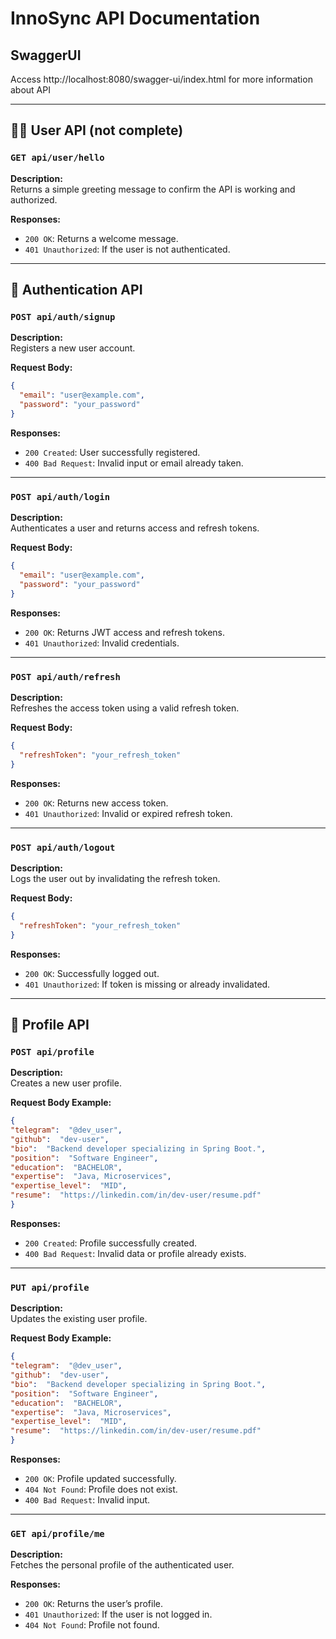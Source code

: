 
# InnoSync API Documentation

## SwaggerUI
Access http://localhost:8080/swagger-ui/index.html for more information about API

---
## 🧑‍💼 User API (not complete)
### `GET api/user/hello`
**Description:**  
Returns a simple greeting message to confirm the API is working and authorized.

**Responses:**
- `200 OK`: Returns a welcome message.
- `401 Unauthorized`: If the user is not authenticated.
---
## 🔐 Authentication API
### `POST api/auth/signup`
**Description:**  
Registers a new user account.

**Request Body:**
```json
{
  "email": "user@example.com",
  "password": "your_password"
}
```
**Responses:**
- `200 Created`: User successfully registered.
- `400 Bad Request`: Invalid input or email already taken.
---
### `POST api/auth/login`
**Description:**  
Authenticates a user and returns access and refresh tokens.

**Request Body:**
```json
{
  "email": "user@example.com",
  "password": "your_password"
}
```
**Responses:**
- `200 OK`: Returns JWT access and refresh tokens.
- `401 Unauthorized`: Invalid credentials.
---
### `POST api/auth/refresh`
**Description:**  
Refreshes the access token using a valid refresh token.

**Request Body:**
```json
{
  "refreshToken": "your_refresh_token"
}
```
**Responses:**
- `200 OK`: Returns new access token.
- `401 Unauthorized`: Invalid or expired refresh token.
---
### `POST api/auth/logout`
**Description:**  
Logs the user out by invalidating the refresh token.

**Request Body:**
```json
{
  "refreshToken": "your_refresh_token"
}
```
**Responses:**
- `200 OK`: Successfully logged out.
- `401 Unauthorized`: If token is missing or already invalidated.
---
## 👤 Profile API
### `POST api/profile`
**Description:**  
Creates a new user profile.

**Request Body Example:**
```json
{
"telegram":  "@dev_user",
"github":  "dev-user",
"bio":  "Backend developer specializing in Spring Boot.",
"position":  "Software Engineer",
"education":  "BACHELOR",
"expertise":  "Java, Microservices",
"expertise_level":  "MID",
"resume":  "https://linkedin.com/in/dev-user/resume.pdf"
}
```
**Responses:**
- `200 Created`: Profile successfully created.
- `400 Bad Request`: Invalid data or profile already exists.
---
### `PUT api/profile`
**Description:**  
Updates the existing user profile.

**Request Body Example:**
```json
{
"telegram":  "@dev_user",
"github":  "dev-user",
"bio":  "Backend developer specializing in Spring Boot.",
"position":  "Software Engineer",
"education":  "BACHELOR",
"expertise":  "Java, Microservices",
"expertise_level":  "MID",
"resume":  "https://linkedin.com/in/dev-user/resume.pdf"
}
```
**Responses:**
- `200 OK`: Profile updated successfully.
- `404 Not Found`: Profile does not exist.
- `400 Bad Request`: Invalid input.
---
### `GET api/profile/me`
**Description:**  
Fetches the personal profile of the authenticated user.

**Responses:**
- `200 OK`: Returns the user’s profile.
- `401 Unauthorized`: If the user is not logged in.
- `404 Not Found`: Profile not found.
